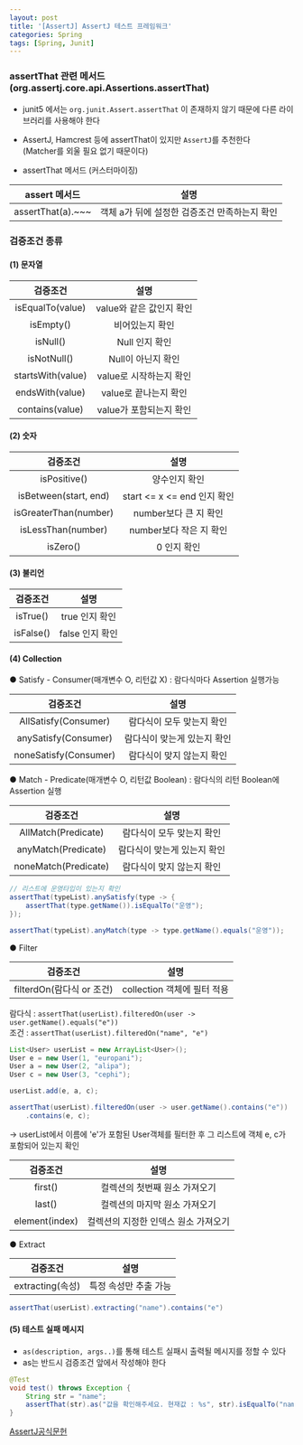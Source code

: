 ```yaml
---
layout: post
title: '[AssertJ] AssertJ 테스트 프레임워크'
categories: Spring
tags: [Spring, Junit]
---
```

### assertThat 관련 메서드 (org.assertj.core.api.Assertions.assertThat)
- junit5 에서는 `org.junit.Assert.assertThat` 이 존재하지 않기 때문에 다른 라이브러리를 사용해야 한다
- AssertJ, Hamcrest 등에 assertThat이 있지만 `AssertJ`를 추천한다  
    (Matcher를 외울 필요 없기 때문이다)  


- assertThat 메서드 (커스터마이징) 

|assert 메서드|설명|
|:---:|:---:|
|assertThat(a).~~~|객체 a가 뒤에 설정한 검증조건 만족하는지 확인|

### 검증조건 종류  
#### (1) 문자열

|검증조건|설명|
|:---:|:---:|
|isEqualTo(value)|value와 같은 값인지 확인|
|isEmpty()|비어있는지 확인|
|isNull()|Null 인지 확인|
|isNotNull()|Null이 아닌지 확인|
|startsWith(value)|value로 시작하는지 확인|
|endsWith(value)|value로 끝나는지 확인|
|contains(value)|value가 포함되는지 확인|

#### (2) 숫자

|검증조건|설명|
|:---:|:---:|
|isPositive()|양수인지 확인|
|isBetween(start, end)|start <= x <= end 인지 확인|
|isGreaterThan(number)|number보다 큰 지 확인|
|isLessThan(number)|number보다 작은 지 확인|
|isZero()|0 인지 확인|

#### (3) 불리언

|검증조건|설명|
|:---:|:---:|
|isTrue()|true 인지 확인|
|isFalse()|false 인지 확인|

#### (4) Collection  
● Satisfy - Consumer(매개변수 O, 리턴값 X) : 람다식마다 Assertion 실행가능

|검증조건|설명|
|:---:|:---:|
|AllSatisfy(Consumer)|람다식이 모두 맞는지 확인|
|anySatisfy(Consumer)|람다식이 맞는게 있는지 확인|
|noneSatisfy(Consumer)|람다식이 맞지 않는지 확인|

● Match - Predicate(매개변수 O, 리턴값 Boolean) : 람다식의 리턴 Boolean에 Assertion 실행

|검증조건|설명|
|:---:|:---:|
|AllMatch(Predicate)|람다식이 모두 맞는지 확인|
|anyMatch(Predicate)|람다식이 맞는게 있는지 확인|
|noneMatch(Predicate)|람다식이 맞지 않는지 확인|

```java
// 리스트에 운영타입이 있는지 확인
assertThat(typeList).anySatisfy(type -> {
    assertThat(type.getName()).isEqualTo("운영");
});

assertThat(typeList).anyMatch(type -> type.getName().equals("운영"));     
```

● Filter 

|검증조건|설명|
|:---:|:---:|
|filterdOn(람다식 or 조건)|collection 객체에 필터 적용|

람다식 : `assertThat(userList).filteredOn(user -> user.getName().equals("e"))`  
조건 : `assertThat(userList).filteredOn("name", "e")`
  
```java
List<User> userList = new ArrayList<User>();
User e = new User(1, "europani");
User a = new User(2, "alipa");
User c = new User(3, "cephi");

userList.add(e, a, c);

assertThat(userList).filteredOn(user -> user.getName().contains("e"))
    .contains(e, c);
```
→ userList에서 이름에 'e'가 포함된 User객체를 필터한 후 그 리스트에 객체 e, c가 포함되어 있는지 확인

|검증조건|설명|
|:---:|:---:|
|first()|컬렉션의 첫번째 원소 가져오기|
|last()|컬렉션의 마지막 원소 가져오기|
|element(index)|컬렉션의 지정한 인덱스 원소 가져오기|

● Extract

|검증조건|설명|
|:---:|:---:|
|extracting(속성)|특정 속성만 추출 가능|

```java
assertThat(userList).extracting("name").contains("e")
```

#### (5) 테스트 실패 메시지
- `as(description, args..)`를 통해 테스트 실패시 출력될 메시지를 정할 수 있다
- as는 반드시 검증조건 앞에서 작성해야 한다

```java
@Test
void test() throws Exception {
    String str = "name";
    assertThat(str).as("값을 확인해주세요. 현재값 : %s", str).isEqualTo("name2");
}
```


[AssertJ공식문헌](https://assertj.github.io/doc/#assertj-core-assertions-guide)
